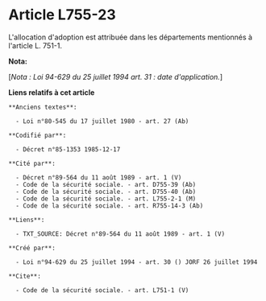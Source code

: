 # Article L755-23

L'allocation d'adoption est attribuée dans les départements mentionnés à l'article L. 751-1.

**Nota:**

[*Nota : Loi 94-629 du 25 juillet 1994 art. 31 : date d'application.*]

**Liens relatifs à cet article**

	**Anciens textes**:

	  - Loi n°80-545 du 17 juillet 1980 - art. 27 (Ab)

	**Codifié par**:

	  - Décret n°85-1353 1985-12-17

	**Cité par**:

	  - Décret n°89-564 du 11 août 1989 - art. 1 (V)
	  - Code de la sécurité sociale. - art. D755-39 (Ab)
	  - Code de la sécurité sociale. - art. D755-40 (Ab)
	  - Code de la sécurité sociale. - art. L755-2-1 (M)
	  - Code de la sécurité sociale. - art. R755-14-3 (Ab)

	**Liens**:

	  - TXT_SOURCE: Décret n°89-564 du 11 août 1989 - art. 1 (V)

	**Créé par**:

	  - Loi n°94-629 du 25 juillet 1994 - art. 30 () JORF 26 juillet 1994

	**Cite**:

	  - Code de la sécurité sociale. - art. L751-1 (V)
